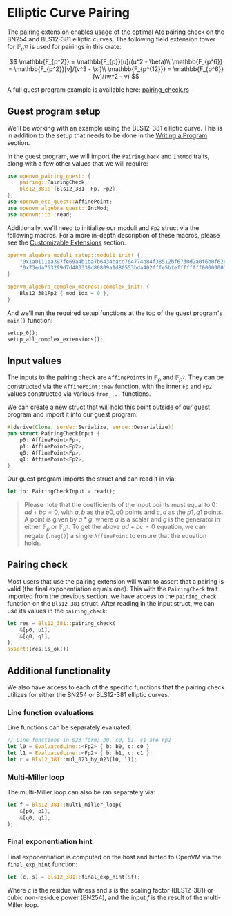 # Elliptic Curve Pairing

The pairing extension enables usage of the optimal Ate pairing check on the BN254 and BLS12-381 elliptic curves. The following field extension tower for $\mathbb{F}_{p^{12}}$ is used for pairings in this crate:

$$
\mathbb{F_{p^2}} = \mathbb{F_{p}}[u]/(u^2 - \beta)\\
\mathbb{F_{p^6}} = \mathbb{F_{p^2}}[v]/(v^3 - \xi)\\
\mathbb{F_{p^{12}}} = \mathbb{F_{p^6}}[w]/(w^2 - v)
$$

A full guest program example is available here: [pairing_check.rs](https://github.com/openvm-org/openvm/blob/c19c9ac60b135bb0f38fc997df5eb149db8144b4/crates/toolchain/tests/programs/examples/pairing_check.rs)

## Guest program setup

We'll be working with an example using the BLS12-381 elliptic curve. This is in addition to the setup that needs to be done in the [Writing a Program](../writing-apps/write-program.md) section.

In the guest program, we will import the `PairingCheck` and `IntMod` traits, along with a few other values that we will require:

```rust title="guest program"
use openvm_pairing_guest::{
    pairing::PairingCheck,
    bls12_381::{Bls12_381, Fp, Fp2},
};
use openvm_ecc_guest::AffinePoint;
use openvm_algebra_guest::IntMod;
use openvm::io::read;
```

Additionally, we'll need to initialize our moduli and `Fp2` struct via the following macros. For a more in-depth description of these macros, please see the [Customizable Extensions](./customizable-extensions.md) section.

```rust
openvm_algebra_moduli_setup::moduli_init! {
    "0x1a0111ea397fe69a4b1ba7b6434bacd764774b84f38512bf6730d2a0f6b0f6241eabfffeb153ffffb9feffffffffaaab",
    "0x73eda753299d7d483339d80809a1d80553bda402fffe5bfeffffffff00000001"
}

openvm_algebra_complex_macros::complex_init! {
    Bls12_381Fp2 { mod_idx = 0 },
}
```

And we'll run the required setup functions at the top of the guest program's `main()` function:

```rust
setup_0();
setup_all_complex_extensions();
```

## Input values

The inputs to the pairing check are `AffinePoint`s in $\mathbb{F}_p$ and $\mathbb{F}_{p^2}$. They can be constructed via the `AffinePoint::new` function, with the inner `Fp` and `Fp2` values constructed via various `from_...` functions.

We can create a new struct that will hold this point outside of our guest program and import it into our guest program:

```rust
#[derive(Clone, serde::Serialize, serde::Deserialize)]
pub struct PairingCheckInput {
    p0: AffinePoint<Fp>,
    p1: AffinePoint<Fp2>,
    q0: AffinePoint<Fp>,
    q1: AffinePoint<Fp2>,
}
```

Our guest program imports the struct and can read it in via:

```rust
let io: PairingCheckInput = read();
```

> Please note that the coefficients of the input points must equal to 0: $ad + bc = 0$, with $a,b$ as the $p0,q0$ points and $c,d$ as the $p1,q1$ points. A point is given by $a*g$, where $a$ is a scalar and $g$ is the generator in either $\mathbb{F}_p$ or $\mathbb{F}_{p^2}$. To get the above $ad + bc = 0$ equation, we can negate (`.neg()`) a single `AffinePoint` to ensure that the equation holds.

## Pairing check

Most users that use the pairing extension will want to assert that a pairing is valid (the final exponentiation equals one). This with the `PairingCheck` trait imported from the previous section, we have access to the `pairing_check` function on the `Bls12_381` struct. After reading in the input struct, we can use its values in the `pairing_check`:

```rust
let res = Bls12_381::pairing_check(
    &[p0, p1],
    &[q0, q1],
);
assert!(res.is_ok())
```

## Additional functionality

We also have access to each of the specific functions that the pairing check utilizes for either the BN254 or BLS12-381 elliptic curves.

### Line function evaluations

Line functions can be separately evaluated:

```rust
// Line functions in 023 form; b0, c0, b1, c1 are Fp2
let l0 = EvaluatedLine::<Fp2> { b: b0, c: c0 }
let l1 = EvaluatedLine::<Fp2> { b: b1, c: c1 };
let r = Bls12_381::mul_023_by_023(l0, l1);
```

### Multi-Miller loop

The multi-Miller loop can also be ran separately via:

```rust
let f = Bls12_381::multi_miller_loop(
    &[p0, p1],
    &[q0, q1],
);
```

### Final exponentiation hint

Final exponentiation is computed on the host and hinted to OpenVM via the `final_exp_hint` function:

```rust
let (c, s) = Bls12_381::final_exp_hint(&f);
```

Where $c$ is the residue witness and $s$ is the scaling factor (BLS12-381) or cubic non-residue power (BN254), and the input $f$ is the result of the multi-Miller loop.
